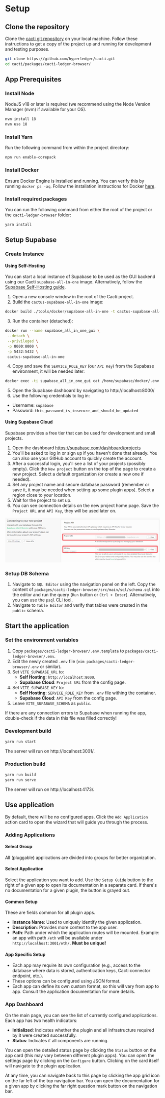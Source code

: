 # Setup

## Clone the repository

Clone the [cacti git repository](https://github.com/hyperledger/cacti) on your local machine. Follow these instructions to get a copy of the project up and running for development and testing purposes.

```sh
git clone https://github.com/hyperledger/cacti.git
cd cacti/packages/cacti-ledger-browser/
```

## App Prerequisites

### Install Node

NodeJS v18 or later is required (we recommend using the Node Version Manager (nvm) if available for your OS).

```sh
nvm install 18
nvm use 18
```

### Install Yarn

Run the following command from within the project directory:

```sh
npm run enable-corepack
```

### Install Docker

Ensure Docker Engine is installed and running. You can verify this by running `docker ps -aq`. Follow the installation instructions for Docker [here](https://docs.docker.com/engine/install/ubuntu/).

### Install required packages

You can run the following command from either the root of the project or the `cacti-ledger-browser` folder:

```sh
yarn install
```

## Setup Supabase

### Create Instance

#### Using Self-Hosting

You can start a local instance of Supabase to be used as the GUI backend using our Cacti `supabase-all-in-one` image. Alternatively, follow the [Supabase Self-Hosting guide](https://supabase.com/docs/guides/self-hosting/docker).

1. Open a new console window in the root of the Cacti project.
2. Build the `cactus-supabase-all-in-one` image:

```sh
docker build ./tools/docker/supabase-all-in-one -t cactus-supabase-all-in-one
```

3. Run the container (detached):

```sh
docker run --name supabase_all_in_one_gui \
 --detach \
 --privileged \
 -p 8000:8000 \
 -p 5432:5432 \
 cactus-supabase-all-in-one
```

4. Copy and save the `SERVICE_ROLE_KEY` (our `API Key`) from the Supabase environment, it will be needed later:

```sh
docker exec -ti supabase_all_in_one_gui cat /home/supabase/docker/.env | grep SERVICE_ROLE_KEY
```

5. Open the Supabase dashboard by navigating to http://localhost:8000/
6. Use the following credentials to log in:

- Username: `supabase`
- Password: `this_password_is_insecure_and_should_be_updated`

#### Using Supabase Cloud

Supabase provides a free tier that can be used for development and small projects.

1. Open the dashboard https://supabase.com/dashboard/projects
1. You'll be asked to log in or sign up if you haven't done that already. You can also use your GitHub account to quickly create the account.
1. After a successful login, you'll see a list of your projects (possibly empty). Click the `New project` button on the top of the page to create a new project. Select a default organization (or create a new one if needed).
1. Set any project name and secure database password (remember or save it, it may be needed when setting up some plugin apps). Select a region close to your location.
1. Wait for the project to set up.
1. You can see connection details on the new project home page. Save the `Project URL` and `API Key`, they will be used later on.

![Supabase Cloud credentials window](images/supabase-credentials.png)

### Setup DB Schema

1. Navigate to `SQL Editor` using the navigation panel on the left. Copy the content of `packages/cacti-ledger-browser/src/main/sql/schema.sql` into the editor and run the query (`Run` button or `Ctrl + Enter`). Alternatively, you can use the `psql` CLI tool.
1. Navigate to `Table Editor` and verify that tables were created in the `public` schema.

## Start the application

### Set the environment variables

1. Copy `packages/cacti-ledger-browser/.env.template` to `packages/cacti-ledger-browser/.env`.
1. Edit the newly created `.env` file (`vim packages/cacti-ledger-browser/.env` or similar).
1. Set `VITE_SUPABASE_URL` to:
   - **Self Hosting**: `http://localhost:8000`.
   - **Supabase Cloud**: `Project URL` from the config page.
1. Set `VITE_SUPABASE_KEY` to:
   - **Self Hosting**: `SERVICE_ROLE_KEY` from `.env` file withing the container.
   - **Supabase Cloud**: `API Key` from the config page.
1. Leave `VITE_SUPABASE_SCHEMA` as `public`.

If there are any connection errors to Supabase when running the app, double-check if the data in this file was filled correctly!

### Development build

```sh
yarn run start
```

The server will run on http://localhost:3001/.

### Production build

```sh
yarn run build
yarn run serve
```

The server will run on http://localhost:4173/.

## Use application

By default, there will be no configured apps. Click the `Add Application` action card to open the wizard that will guide you through the process.

### Adding Applications

#### Select Group

All (pluggable) applications are divided into groups for better organization.

#### Select Application

Select the application you want to add. Use the `Setup Guide` button to the right of a given app to open its documentation in a separate card. If there's no documentation for a given plugin, the button is grayed out.

#### Common Setup

These are fields common for all plugin apps.

- **Instance Name**: Used to uniquely identify the given application.
- **Description**: Provides more context to the app user.
- **Path**: Path under which the application routes will be mounted. Example: an app with path `/eth` will be available under `http://localhost:3001/eth/`. **Must be unique!**

#### App Specific Setup

- Each app may require its own configuration (e.g., access to the database where data is stored, authentication keys, Cacti connector endpoint, etc.).
- These options can be configured using JSON format.
- Each app can define its own custom format, so this will vary from app to app. Consult the application documentation for more details.

### App Dashboard

On the main page, you can see the list of currently configured applications. Each app has two health indicators:

- **Initialized**: Indicates whether the plugin and all infrastructure required by it were created successfully.
- **Status**: Indicates if all components are running.

You can open the detailed status page by clicking the `Status` button on the app card (this may vary between different plugin apps). You can open the settings page by clicking on the `Configure` button. Clicking on the card itself will navigate to the plugin application.

At any time, you can navigate back to this page by clicking the app grid icon on the far left of the top navigation bar. You can open the documentation for a given app by clicking the far right question mark button on the navigation bar.
